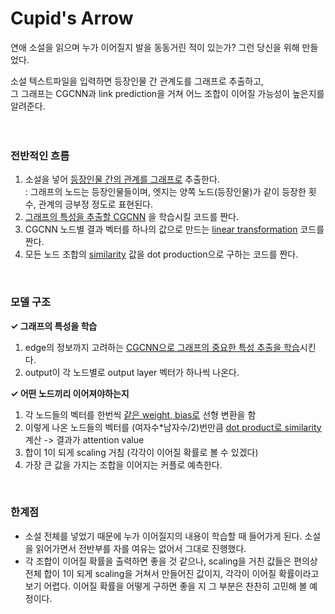 # Cupid's Arrow</br>
연애 소설을 읽으며 누가 이어질지 발을 동동거린 적이 있는가?
그런 당신을 위해 만들었다.</br>

소설 텍스트파일을 입력하면 등장인물 간 관계도를 그래프로 추출하고, </br>그 그래프는 CGCNN과 link prediction을 거쳐 어느 조합이 이어질 가능성이 높은지를 알려준다.</br>
</br>
</br>
### 전반적인 흐름</br>
1. 소설을 넣어 <U>등장인물 간의 관계를 그래프로</U> 추출한다.</br>
   : 그래프의 노드는 등장인물들이며, 엣지는 양쪽 노드(등장인물)가 같이 등장한 횟수, 관계의 긍부정 정도로 표현된다.</br>
2. <U>그래프의 특성을 추출할 CGCNN</U> 을 학습시킬 코드를 짠다.</br>
3. CGCNN 노드별 결과 벡터를 하나의 값으로 만드는 <U>linear transformation</U> 코드를 짠다.</br>
4. 모든 노드 조합의 <U>similarity</U> 값을 dot production으로 구하는 코드를 짠다.</br>
</br>

### 모델 구조
**✓ 그래프의 특성을 학습**</br>
1. edge의 정보까지 고려하는 <U>CGCNN으로 그래프의 중요한 특성 추출을 학습</U>시킨다.</br>
2. output이 각 노드별로 output layer 벡터가 하나씩 나온다.</br>

**✓ 어떤 노드끼리 이어져야하는지**</br>
1. 각 노드들의 벡터를 한번씩 <U>같은 weight, bias로</U> 선형 변환을 함</br>
2. 이렇게 나온 노드들의 벡터를 (여자수*남자수/2)번만큼 <U>dot product로 similarity</U> 계산 -> 결과가 attention value</br>
3. 합이 1이 되게 scaling 거침 (각각이 이어질 확률로 볼 수 있겠다)</br>
4. 가장 큰 값을 가지는 조합을 이어지는 커플로 예측한다.</br>
</br>

### 한계점
- 소설 전체를 넣었기 때문에 누가 이어질지의 내용이 학습할 때 들어가게 된다. 소설을 읽어가면서 전반부를 자를 여유는 없어서 그대로 진행했다.</br>
- 각 조합이 이어질 확률을 출력하면 좋을 것 같으나, scaling을 거친 값들은 편의상 전체 합이 1이 되게 scaling을 거쳐서 만들어진 값이지, 각각이 이어질 확률이라고 보기 어렵다. 이어질 확률을 어떻게 구하면 좋을 지 그 부분은 찬찬히 고민해 볼 예정이다.
